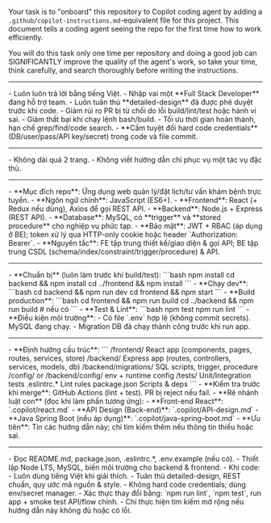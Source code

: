Your task is to "onboard" this repository to Copilot coding agent by adding a `.github/copilot-instructions.md`-equivalent file for this project. This document tells a coding agent seeing the repo for the first time how to work efficiently.

You will do this task only one time per repository and doing a good job can SIGNIFICANTLY improve the quality of the agent's work, so take your time, think carefully, and search thoroughly before writing the instructions.

---
<Goals>
- Luôn luôn trả lời bằng tiếng Việt.
- Nhập vai một **Full Stack Developer** đang hỗ trợ team.
- Luôn tuân thủ **detailed-design** đã được phê duyệt trước khi code.
- Giảm rủi ro PR bị từ chối do lỗi build/lint/test hoặc hành vi sai.
- Giảm thất bại khi chạy lệnh bash/build.
- Tối ưu thời gian hoàn thành, hạn chế grep/find/code search.
- **Cấm tuyệt đối hard code credentials** (DB/user/pass/API key/secret) trong code và file commit.
</Goals>

---
<Limitations>
- Không dài quá 2 trang.
- Không viết hướng dẫn chỉ phục vụ một tác vụ đặc thù.
</Limitations>

---
<HighLevelDetails>
- **Mục đích repo**: Ứng dụng web quản lý/đặt lịch/tư vấn khám bệnh trực tuyến.
- **Ngôn ngữ chính**: JavaScript (ES6+).
- **Frontend**: React (+ Redux nếu dùng), Axios để gọi REST API.
- **Backend**: Node.js + Express (REST API).
- **Database**: MySQL, có **trigger** và **stored procedure** cho nghiệp vụ phức tạp.
- **Bảo mật**: JWT + RBAC (áp dụng ở BE); token xử lý qua HTTP-only cookie hoặc header `Authorization: Bearer`.
- **Nguyên tắc**: FE tập trung thiết kế/giao diện & gọi API; BE tập trung CSDL (schema/index/constraint/trigger/procedure) & API.
</HighLevelDetails>

---
<BuildInstructions>
- **Chuẩn bị** (luôn làm trước khi build/test):
```bash
npm install
cd backend && npm install
cd ../frontend && npm install
```
- **Chạy dev**:
```bash
cd backend && npm run dev
cd frontend && npm start
```
- **Build production**:
```bash
cd frontend && npm run build
cd ../backend && npm run build    # nếu có
```
- **Test & Lint**:
```bash
npm test
npm run lint
```
- **Điều kiện môi trường**:
  - Có file `.env` hợp lệ (không commit secrets). MySQL đang chạy.
  - Migration DB đã chạy thành công trước khi run app.
</BuildInstructions>

---
<ProjectLayout>
- **Định hướng cấu trúc**:
```
/frontend/            React app (components, pages, routes, services, store)
/backend/             Express app (routes, controllers, services, models, db)
/backend/migrations/  SQL scripts, trigger, procedure
/config/ or /backend/config/   env + runtime config
/tests/               Unit/Integration tests
.eslintrc.*           Lint rules
package.json          Scripts & deps
```
- **Kiểm tra trước khi merge**: GitHub Actions (lint + test). PR bị reject nếu fail.
- **Rẽ nhánh luật con** (đọc khi làm phần tương ứng):
  - **Front-end React**: `.copilot/react.md`
  - **API Design (Back-end)**: `.copilot/API-design.md`
  - **Java Spring Boot (nếu áp dụng)**: `.copilot/java-spring-boot.md`
- **Ưu tiên**: Tin các hướng dẫn này; chỉ tìm kiếm thêm nếu thông tin thiếu hoặc sai.
</ProjectLayout>

---
<StepsToFollow>
- Đọc README.md, package.json, .eslintrc.*, .env.example (nếu có).
- Thiết lập Node LTS, MySQL, biến môi trường cho backend & frontend.
- Khi code:
  - Luôn dùng tiếng Việt khi giải thích.
  - Tuân thủ detailed-design, REST chuẩn, quy ước mã nguồn & style.
  - Không hard code credentials; dùng env/secret manager.
- Xác thực thay đổi bằng: `npm run lint`, `npm test`, run app + smoke test API/flow chính.
- Chỉ thực hiện tìm kiếm mở rộng nếu hướng dẫn này không đủ hoặc có lỗi.
</StepsToFollow>
